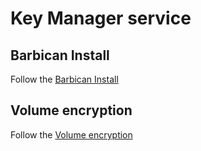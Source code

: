 # Key Manager service

## Barbican Install
Follow the [Barbican Install](https://docs.openstack.org/barbican/rocky/install/install-rdo.html)

## Volume encryption
Follow the [Volume encryption](https://docs.openstack.org/cinder/rocky/configuration/block-storage/volume-encryption.html)
